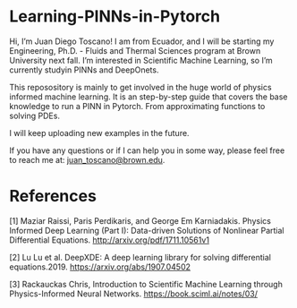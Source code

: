 # Learning-PINNs-in-Pytorch

Hi, I’m Juan Diego Toscano!
I am from Ecuador, and I will be starting my Engineering, Ph.D. - Fluids and Thermal Sciences program at Brown University next fall. I’m interested in Scientific Machine Learning, so I’m currently studyin PINNs and DeepOnets.

This reposository is mainly to get involved in the huge world of physics informed machine learning. It is an step-by-step guide that covers the base knowledge to run a PINN in Pytorch. From approximating functions to solving PDEs.

I will keep uploading new examples in the future.

If you have any questions or if I can help you in some way, please feel free to reach me at: juan_toscano@brown.edu.

# References
[1] Maziar Raissi, Paris Perdikaris, and George Em Karniadakis. Physics Informed Deep Learning (Part I): Data-driven Solutions of Nonlinear Partial Differential Equations. http://arxiv.org/pdf/1711.10561v1

[2] Lu Lu et al. DeepXDE: A deep learning library for solving differential equations.2019. https://arxiv.org/abs/1907.04502


[3] Rackauckas Chris, Introduction to Scientific Machine Learning through Physics-Informed Neural Networks. https://book.sciml.ai/notes/03/
